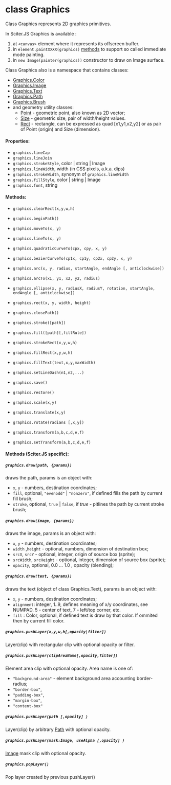 # class Graphics

Class Graphics represents 2D graphics primitives.

In Sciter.JS Graphics is available :

1. at `<canvas>` element where it represents its offscreen buffer.
2. in `element.paintXXXX(graphics)` [methods](../Element.md#paintXXX) to support so called immediate mode painting.
3. in `new Image(painter(graphics))` constructor to draw on Image surface.

Class Graphics also is a namespace that contains classes:

* [Graphics.Color](Graphics.Color.md)
* [Graphics.Image](Graphics.Image.md)
* [Graphics.Text](Graphics.Text.md)
* [Graphics.Path](Graphics.Path.md)
* [Graphics.Brush](Graphics.Brush.md)
* and geometry utility classes:
  - [Point](Graphics.Point.md) - geometric point, also known as 2D vector; 
  - [Size](Graphics.Size.md) - geometric size, pair of width/height values. 
  - [Rect](Graphics.Rect.md) - rectangle, can be expressed as quad [x1,y1,x2,y2] or as pair of Point (origin) and Size (dimension).

#### Properties:

* `graphics.lineCap` 
* `graphics.lineJoin`
* `graphics.strokeStyle`, color | string | Image
* `graphics.lineWidth`, width (in CSS pixels, a.k.a. dips)
* `graphics.strokeWidth`, synonym of `graphics.lineWidth`
* `graphics.fillStyle`, color | string | Image
* `graphics.font`, string

#### Methods:

* `graphics.clearRect(x,y,w,h)`
* `graphics.beginPath()`
* `graphics.moveTo(x, y)`
* `graphics.lineTo(x, y)`
* `graphics.quadraticCurveTo(cpx, cpy, x, y)`
* `graphics.bezierCurveTo(cp1x, cp1y, cp2x, cp2y, x, y)`
* `graphics.arc(x, y, radius, startAngle, endAngle [, anticlockwise])`
* `graphics.arcTo(x1, y1, x2, y2, radius)`
* `graphics.ellipse(x, y, radiusX, radiusY, rotation, startAngle, endAngle [, anticlockwise])`
* `graphics.rect(x, y, width, height)`
* `graphics.closePath()`

* `graphics.stroke([path])`
* `graphics.fill([path][,fillRule])`

* `graphics.strokeRect(x,y,w,h)`
* `graphics.fillRect(x,y,w,h)`

* `graphics.fillText(text,x,y,maxWidth)`

* `graphics.setLineDash(n1,n2,...)`

* `graphics.save()`
* `graphics.restore()`

* `graphics.scale(x,y)`
* `graphics.translate(x,y)`
* `graphics.rotate(radians [,x,y])`
* `graphics.transform(a,b,c,d,e,f)`
* `graphics.setTransform(a,b,c,d,e,f)`


#### Methods (Sciter.JS specific):

##### `graphics.draw(path, {params})`

draws the path, params is an object with:

* `x`, `y` - numbers, destination coordinates;
* `fill`, optional, `"evenodd"` | `"nonzero"`, if defined fills the path by current fill brush;
* `stroke`, optional, `true` | `false`, if _true_ - pitlines the path by current stroke brush;


##### `graphics.draw(image, {params})`

draws the image, params is an object with:

* `x`, `y` - numbers, destination coordinates;
* `width` ,`height` - optional, numbers, dimension of destination box;
* `srcX`, `srcY` - optional, integer, origin of source box (sprite);
* `srcWidth`, `srcHeight` - optional, integer, dimension of source box (sprite);
* `opacity`, optional, 0.0 ... 1.0 , opacity (blending);

##### `graphics.draw(text, {params})`

draws the text (object of class Graphics.Text), params is an object with:  

* `x`, `y` - numbers, destination coordinates;
* `alignment`: integer, 1..9, defines meaning of x/y coordinates, see NUMPAD. 5 - center of text, 7 - left/top corner, etc.
* `fill` : Color, optional, if defined text is draw by that color. If ommited then by current fill color.

##### `graphics.pushLayer(x,y,w,h[,opacity|filter])`

Layer(clip) with rectangular clip with optional opacity or filter.

##### `graphics.pushLayer(clipAreaName[,opacity,filter])`

Element area clip with optional opacity. Area name is one of:

  * `"background-area"` - element background area accounting border-radius;
  * `"border-box"`,
  * `"padding-box"`,
  * `"margin-box"`,
  * `"content-box"`
  
##### `graphics.pushLayer(path [,opacity] )`

Layer(clip) by arbitrary [Path](Graphics.Path.md) with optional opacity.

##### `graphics.pushLayer(mask:Image, useAlpha [,opacity] )`

[Image](Graphics.Image.md) mask clip with optional opacity.


##### `graphics.popLayer()`

Pop layer created by previous pushLayer() 



